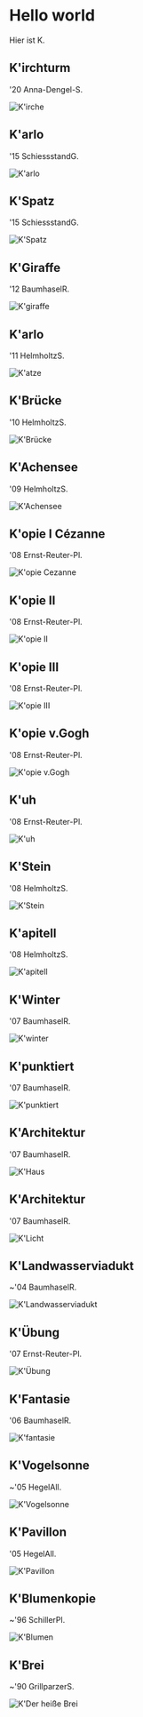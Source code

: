 # Hello world

Hier ist K.



## K'irchturm
'20 Anna-Dengel-S.

![K'irche](bilder/kirche.jpg)


## K'arlo
'15 SchiessstandG.

![K'arlo](bilder/karlo.jpg)


## K'Spatz
'15 SchiessstandG.

![K'Spatz](bilder/kspatz.jpg)


## K'Giraffe
'12 BaumhaselR.

![K'giraffe](bilder/kgiraffe.jpg)


## K'arlo
'11 HelmholtzS.

![K'atze](bilder/katze.jpg)


## K'Brücke
'10 HelmholtzS.

![K'Brücke](bilder/kbrücke.jpg)


## K'Achensee
'09 HelmholtzS.

![K'Achensee](bilder/kachensee.jpg)


## K'opie I Cézanne
'08 Ernst-Reuter-Pl.

![K'opie Cezanne](bilder/kcézanne.jpg)


## K'opie II
'08 Ernst-Reuter-Pl.

![K'opie II](bilder/kbrücke2.jpg)


## K'opie III
'08 Ernst-Reuter-Pl.

![K'opie III](bilder/kfluss2.jpg)


## K'opie v.Gogh
'08 Ernst-Reuter-Pl.

![K'opie v.Gogh](bilder/kfluss.jpg)


## K'uh
'08 Ernst-Reuter-Pl.

![K'uh](bilder/kuh.jpg)


## K'Stein
'08 HelmholtzS.

![K'Stein](bilder/kstein.jpg)


## K'apitell
'08 HelmholtzS.

![K'apitell](bilder/kapitell.jpg)


## K'Winter
'07 BaumhaselR.

![K'winter](bilder/kwinter.jpg)


## K'punktiert
'07 BaumhaselR.

![K'punktiert](bilder/kpunkte.jpg)


## K'Architektur 
'07 BaumhaselR.

![K'Haus](bilder/khaus.jpg)


## K'Architektur
'07 BaumhaselR.

![K'Licht](bilder/klicht.jpg)


## K'Landwasserviadukt
~'04 BaumhaselR.

![K'Landwasserviadukt](bilder/klandwasser.jpg)


## K'Übung
'07 Ernst-Reuter-Pl.

![K'Übung](bilder/kübung.jpg)


## K'Fantasie
'06 BaumhaselR.

![K'fantasie](bilder/kfantasie.jpg)


## K'Vogelsonne
~'05 HegelAll.

![K'Vogelsonne](bilder/kvogelrund.jpg)


## K'Pavillon
'05 HegelAll.

![K'Pavillon](bilder/kpavillon.jpg)


## K'Blumenkopie
~'96 SchillerPl.

![K'Blumen](bilder/kblume.jpg)


## K'Brei
~'90 GrillparzerS.

![K'Der heiße Brei](bilder/kbrei.jpg)

